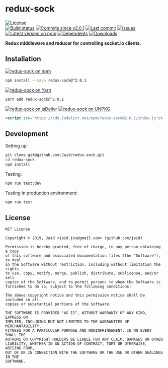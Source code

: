 # redux-sock


<a href="https://raw.githubusercontent.com/Jaid/redux-sock/master/license.txt"><img src="https://img.shields.io/github/license/Jaid/redux-sock?style=flat-square" alt="License"/></a>  
<a href="https://actions-badge.atrox.dev/Jaid/redux-sock/goto"><img src="https://img.shields.io/endpoint.svg?style=flat-square&url=https%3A%2F%2Factions-badge.atrox.dev%2FJaid%2Fredux-sock%2Fbadge" alt="Build status"/></a> <a href="https://github.com/Jaid/redux-sock/commits"><img src="https://img.shields.io/github/commits-since/Jaid/redux-sock/v2.0.1?style=flat-square&logo=github" alt="Commits since v2.0.1"/></a> <a href="https://github.com/Jaid/redux-sock/commits"><img src="https://img.shields.io/github/last-commit/Jaid/redux-sock?style=flat-square&logo=github" alt="Last commit"/></a> <a href="https://github.com/Jaid/redux-sock/issues"><img src="https://img.shields.io/github/issues/Jaid/redux-sock?style=flat-square&logo=github" alt="Issues"/></a>  
<a href="https://npmjs.com/package/redux-sock"><img src="https://img.shields.io/npm/v/redux-sock?style=flat-square&logo=npm&label=latest%20version" alt="Latest version on npm"/></a> <a href="https://github.com/Jaid/redux-sock/network/dependents"><img src="https://img.shields.io/librariesio/dependents/npm/redux-sock?style=flat-square&logo=npm" alt="Dependents"/></a> <a href="https://npmjs.com/package/redux-sock"><img src="https://img.shields.io/npm/dm/redux-sock?style=flat-square&logo=npm" alt="Downloads"/></a>

**Redux middleware and reducer for controlling socket.io clients.**















## Installation
<a href="https://npmjs.com/package/redux-sock"><img src="https://img.shields.io/badge/npm-redux--sock-C23039?style=flat-square&logo=npm" alt="redux-sock on npm"/></a>
```bash
npm install --save redux-sock@^2.0.1
```
<a href="https://yarnpkg.com/package/redux-sock"><img src="https://img.shields.io/badge/Yarn-redux--sock-2F8CB7?style=flat-square&logo=yarn&logoColor=white" alt="redux-sock on Yarn"/></a>
```bash
yarn add redux-sock@^2.0.1
```
<a href="https://jsdelivr.com/package/npm/redux-sock/"><img src="https://img.shields.io/badge/jsDelivr-redux--sock-orange?style=flat-square&logo=html5&logoColor=white" alt="redux-sock on jsDelivr"/></a> <a href="https://unpkg.com/browse/redux-sock/"><img src="https://img.shields.io/badge/UNPKG-redux--sock-orange?style=flat-square&logo=html5&logoColor=white" alt="redux-sock on UNPKG"/></a>
```html
<script src="https://cdn.jsdelivr.net/npm/redux-sock@2.0.1/index.js"/>
```








## Development



Setting up:
```bash
git clone git@github.com:Jaid/redux-sock.git
cd redux-sock
npm install
```
Testing:
```bash
npm run test:dev
```
Testing in production environment:
```bash
npm run test
```


## License
```text
MIT License

Copyright © 2019, Jaid <jaid.jsx@gmail.com> (github.com/jaid)

Permission is hereby granted, free of charge, to any person obtaining a copy
of this software and associated documentation files (the "Software"), to deal
in the Software without restriction, including without limitation the rights
to use, copy, modify, merge, publish, distribute, sublicense, and/or sell
copies of the Software, and to permit persons to whom the Software is
furnished to do so, subject to the following conditions:

The above copyright notice and this permission notice shall be included in all
copies or substantial portions of the Software.

THE SOFTWARE IS PROVIDED "AS IS", WITHOUT WARRANTY OF ANY KIND, EXPRESS OR
IMPLIED, INCLUDING BUT NOT LIMITED TO THE WARRANTIES OF MERCHANTABILITY,
FITNESS FOR A PARTICULAR PURPOSE AND NONINFRINGEMENT. IN NO EVENT SHALL THE
AUTHORS OR COPYRIGHT HOLDERS BE LIABLE FOR ANY CLAIM, DAMAGES OR OTHER
LIABILITY, WHETHER IN AN ACTION OF CONTRACT, TORT OR OTHERWISE, ARISING FROM,
OUT OF OR IN CONNECTION WITH THE SOFTWARE OR THE USE OR OTHER DEALINGS IN THE
SOFTWARE.
```
